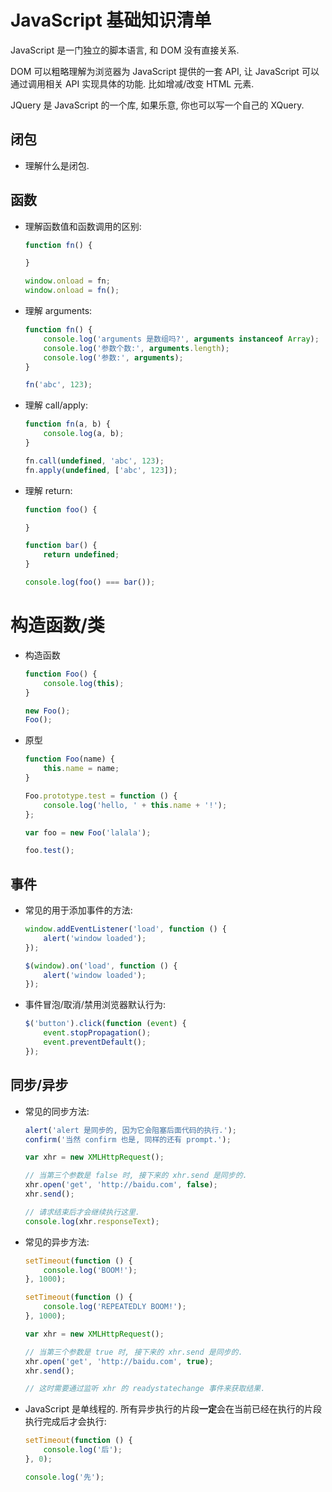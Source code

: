 # JavaScript 基础知识清单

JavaScript 是一门独立的脚本语言, 和 DOM 没有直接关系.

DOM 可以粗略理解为浏览器为 JavaScript 提供的一套 API, 让 JavaScript 可以通过调用相关 API 实现具体的功能.
比如增减/改变 HTML 元素.

JQuery 是 JavaScript 的一个库, 如果乐意, 你也可以写一个自己的 XQuery.

## 闭包

- 理解什么是闭包.

## 函数

- 理解函数值和函数调用的区别:

    ```js
    function fn() {
    
    }
    
    window.onload = fn;
    window.onload = fn();
    ```

- 理解 arguments:

    ```js
    function fn() {
        console.log('arguments 是数组吗?', arguments instanceof Array);
        console.log('参数个数:', arguments.length);
        console.log('参数:', arguments);
    }
    
    fn('abc', 123);
    ```

- 理解 call/apply:

    ```js
    function fn(a, b) {
        console.log(a, b);
    }
    
    fn.call(undefined, 'abc', 123);
    fn.apply(undefined, ['abc', 123]);
    ```

- 理解 return:

    ```js
    function foo() {
    
    }
    
    function bar() {
        return undefined;
    }
    
    console.log(foo() === bar());
    ```

# 构造函数/类

- 构造函数

    ```js
    function Foo() {
        console.log(this);
    }
    
    new Foo();
    Foo();
    ```

- 原型

    ```js
    function Foo(name) {
        this.name = name;
    }
    
    Foo.prototype.test = function () {
        console.log('hello, ' + this.name + '!');
    };
    
    var foo = new Foo('lalala');
    
    foo.test();
    ```

## 事件

- 常见的用于添加事件的方法:

    ```js
    window.addEventListener('load', function () {
        alert('window loaded');
    });
    
    $(window).on('load', function () {
        alert('window loaded');
    });
    ```

- 事件冒泡/取消/禁用浏览器默认行为:

    ```js
    $('button').click(function (event) {
        event.stopPropagation();
        event.preventDefault();
    });
    ```

## 同步/异步

- 常见的同步方法:

    ```js
    alert('alert 是同步的, 因为它会阻塞后面代码的执行.');
    confirm('当然 confirm 也是, 同样的还有 prompt.');
    
    var xhr = new XMLHttpRequest();
    
    // 当第三个参数是 false 时, 接下来的 xhr.send 是同步的.
    xhr.open('get', 'http://baidu.com', false);
    xhr.send();
    
    // 请求结束后才会继续执行这里.
    console.log(xhr.responseText);
    ```

- 常见的异步方法:

    ```js
    setTimeout(function () {
        console.log('BOOM!');
    }, 1000);
    
    setTimeout(function () {
        console.log('REPEATEDLY BOOM!');
    }, 1000);
    
    var xhr = new XMLHttpRequest();
    
    // 当第三个参数是 true 时, 接下来的 xhr.send 是同步的.
    xhr.open('get', 'http://baidu.com', true);
    xhr.send();
    
    // 这时需要通过监听 xhr 的 readystatechange 事件来获取结果.
    ```

- JavaScript 是单线程的. 所有异步执行的片段**一定**会在当前已经在执行的片段执行完成后才会执行:

    ```js
    setTimeout(function () {
        console.log('后');
    }, 0);
    
    console.log('先');
    ```

